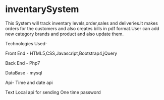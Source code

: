 # inventarySystem
This System will track inventary levels,order,sales and deliveries.It makes orders for the customers and also creates bills in pdf format.User can add new category brands and product and also update them.

Technologies Used-

Front End - HTML5,CSS,Javascript,Bootstrap4,jQuery

Back End -  Php7

DataBase - mysql

Api-
Time and date api 

Text Local api for sending One time password

